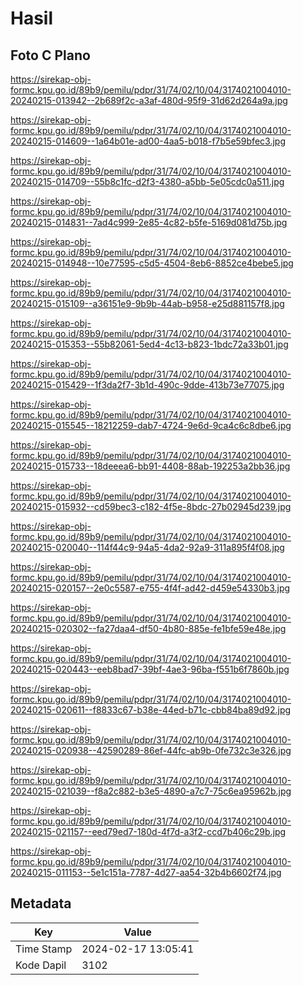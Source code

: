 # Hasil

## Foto C Plano

https://sirekap-obj-formc.kpu.go.id/89b9/pemilu/pdpr/31/74/02/10/04/3174021004010-20240215-013942--2b689f2c-a3af-480d-95f9-31d62d264a9a.jpg

https://sirekap-obj-formc.kpu.go.id/89b9/pemilu/pdpr/31/74/02/10/04/3174021004010-20240215-014609--1a64b01e-ad00-4aa5-b018-f7b5e59bfec3.jpg

https://sirekap-obj-formc.kpu.go.id/89b9/pemilu/pdpr/31/74/02/10/04/3174021004010-20240215-014709--55b8c1fc-d2f3-4380-a5bb-5e05cdc0a511.jpg

https://sirekap-obj-formc.kpu.go.id/89b9/pemilu/pdpr/31/74/02/10/04/3174021004010-20240215-014831--7ad4c999-2e85-4c82-b5fe-5169d081d75b.jpg

https://sirekap-obj-formc.kpu.go.id/89b9/pemilu/pdpr/31/74/02/10/04/3174021004010-20240215-014948--10e77595-c5d5-4504-8eb6-8852ce4bebe5.jpg

https://sirekap-obj-formc.kpu.go.id/89b9/pemilu/pdpr/31/74/02/10/04/3174021004010-20240215-015109--a36151e9-9b9b-44ab-b958-e25d881157f8.jpg

https://sirekap-obj-formc.kpu.go.id/89b9/pemilu/pdpr/31/74/02/10/04/3174021004010-20240215-015353--55b82061-5ed4-4c13-b823-1bdc72a33b01.jpg

https://sirekap-obj-formc.kpu.go.id/89b9/pemilu/pdpr/31/74/02/10/04/3174021004010-20240215-015429--1f3da2f7-3b1d-490c-9dde-413b73e77075.jpg

https://sirekap-obj-formc.kpu.go.id/89b9/pemilu/pdpr/31/74/02/10/04/3174021004010-20240215-015545--18212259-dab7-4724-9e6d-9ca4c6c8dbe6.jpg

https://sirekap-obj-formc.kpu.go.id/89b9/pemilu/pdpr/31/74/02/10/04/3174021004010-20240215-015733--18deeea6-bb91-4408-88ab-192253a2bb36.jpg

https://sirekap-obj-formc.kpu.go.id/89b9/pemilu/pdpr/31/74/02/10/04/3174021004010-20240215-015932--cd59bec3-c182-4f5e-8bdc-27b02945d239.jpg

https://sirekap-obj-formc.kpu.go.id/89b9/pemilu/pdpr/31/74/02/10/04/3174021004010-20240215-020040--114f44c9-94a5-4da2-92a9-311a895f4f08.jpg

https://sirekap-obj-formc.kpu.go.id/89b9/pemilu/pdpr/31/74/02/10/04/3174021004010-20240215-020157--2e0c5587-e755-4f4f-ad42-d459e54330b3.jpg

https://sirekap-obj-formc.kpu.go.id/89b9/pemilu/pdpr/31/74/02/10/04/3174021004010-20240215-020302--fa27daa4-df50-4b80-885e-fe1bfe59e48e.jpg

https://sirekap-obj-formc.kpu.go.id/89b9/pemilu/pdpr/31/74/02/10/04/3174021004010-20240215-020443--eeb8bad7-39bf-4ae3-96ba-f551b6f7860b.jpg

https://sirekap-obj-formc.kpu.go.id/89b9/pemilu/pdpr/31/74/02/10/04/3174021004010-20240215-020611--f8833c67-b38e-44ed-b71c-cbb84ba89d92.jpg

https://sirekap-obj-formc.kpu.go.id/89b9/pemilu/pdpr/31/74/02/10/04/3174021004010-20240215-020938--42590289-86ef-44fc-ab9b-0fe732c3e326.jpg

https://sirekap-obj-formc.kpu.go.id/89b9/pemilu/pdpr/31/74/02/10/04/3174021004010-20240215-021039--f8a2c882-b3e5-4890-a7c7-75c6ea95962b.jpg

https://sirekap-obj-formc.kpu.go.id/89b9/pemilu/pdpr/31/74/02/10/04/3174021004010-20240215-021157--eed79ed7-180d-4f7d-a3f2-ccd7b406c29b.jpg

https://sirekap-obj-formc.kpu.go.id/89b9/pemilu/pdpr/31/74/02/10/04/3174021004010-20240215-011153--5e1c151a-7787-4d27-aa54-32b4b6602f74.jpg


## Metadata

| Key        | Value               |
| ---------- | ------------------- |
| Time Stamp | 2024-02-17 13:05:41 |
| Kode Dapil | 3102                |



